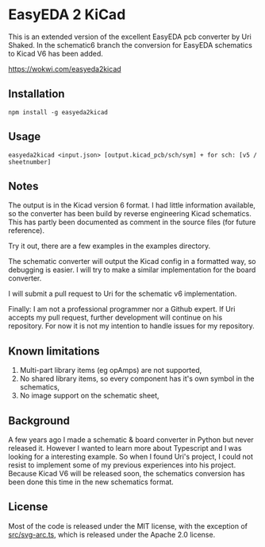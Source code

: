 # EasyEDA 2 KiCad

This is an extended version of the excellent EasyEDA pcb converter by Uri Shaked.
In the schematic6 branch the conversion for EasyEDA schematics to Kicad V6 has been added.

https://wokwi.com/easyeda2kicad

## Installation

```
npm install -g easyeda2kicad
```

## Usage

```
easyeda2kicad <input.json> [output.kicad_pcb/sch/sym] + for sch: [v5 / sheetnumber]
```

## Notes

The output is in the Kicad version 6 format. I had little information available, so the converter
has been build by reverse engineering Kicad schematics. This has partly been documented
as comment in the source files (for future reference).

Try it out, there are a few examples in the examples directory.

The schematic converter will output the Kicad config in a formatted way, so debugging is easier.
I will try to make a similar implementation for the board converter.

I will submit a pull request to Uri for the schematic v6 implementation.

Finally: I am not a professional programmer nor a Github expert.
If Uri accepts my pull request, further development will continue on his repository.
For now it is not my intention to handle issues for my repository.

## Known limitations

1. Multi-part library items (eg opAmps) are not supported,
2. No shared library items, so every component has it's own symbol in the schematics,
3. No image support on the schematic sheet,

## Background

A few years ago I made a schematic & board converter in Python but never released it.
However I wanted to learn more about Typescript and I was looking for a interesting example.
So when I found Uri's project, I could not resist to implement some of my previous experiences into his project.
Because Kicad V6 will be released soon, the schematics conversion has been done this time in the new schematics format.

## License

Most of the code is released under the MIT license, with the exception of [src/svg-arc.ts](src/svg-arc.ts), which is
released under the Apache 2.0 license.
